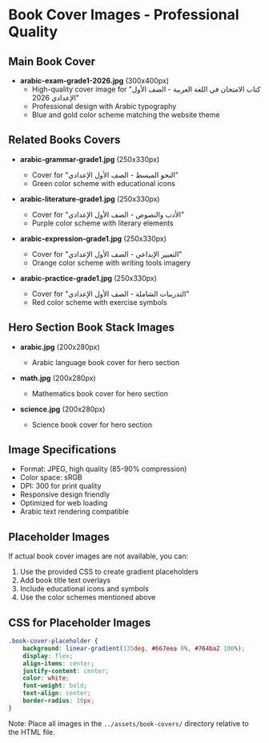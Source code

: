 # Book Cover Images - Professional Quality

## Main Book Cover
- **arabic-exam-grade1-2026.jpg** (300x400px)
  - High-quality cover image for "كتاب الامتحان في اللغة العربية - الصف الأول الإعدادي 2026"
  - Professional design with Arabic typography
  - Blue and gold color scheme matching the website theme

## Related Books Covers
- **arabic-grammar-grade1.jpg** (250x330px)
  - Cover for "النحو المبسط - الصف الأول الإعدادي"
  - Green color scheme with educational icons

- **arabic-literature-grade1.jpg** (250x330px)
  - Cover for "الأدب والنصوص - الصف الأول الإعدادي"
  - Purple color scheme with literary elements

- **arabic-expression-grade1.jpg** (250x330px)
  - Cover for "التعبير الإبداعي - الصف الأول الإعدادي"
  - Orange color scheme with writing tools imagery

- **arabic-practice-grade1.jpg** (250x330px)
  - Cover for "التدريبات الشاملة - الصف الأول الإعدادي"
  - Red color scheme with exercise symbols

## Hero Section Book Stack Images
- **arabic.jpg** (200x280px)
  - Arabic language book cover for hero section
  
- **math.jpg** (200x280px)
  - Mathematics book cover for hero section
  
- **science.jpg** (200x280px)
  - Science book cover for hero section

## Image Specifications
- Format: JPEG, high quality (85-90% compression)
- Color space: sRGB
- DPI: 300 for print quality
- Responsive design friendly
- Optimized for web loading
- Arabic text rendering compatible

## Placeholder Images
If actual book cover images are not available, you can:
1. Use the provided CSS to create gradient placeholders
2. Add book title text overlays
3. Include educational icons and symbols
4. Use the color schemes mentioned above

## CSS for Placeholder Images
```css
.book-cover-placeholder {
    background: linear-gradient(135deg, #667eea 0%, #764ba2 100%);
    display: flex;
    align-items: center;
    justify-content: center;
    color: white;
    font-weight: bold;
    text-align: center;
    border-radius: 10px;
}
```

Note: Place all images in the `../assets/book-covers/` directory relative to the HTML file.